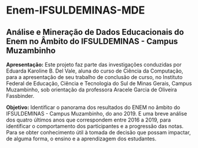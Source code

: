 # Enem-IFSULDEMINAS-MDE

## Análise e Mineração de Dados Educacionais do Enem no Âmbito do IFSULDEMINAS - Campus Muzambinho

**Apresentação:** Este projeto faz parte das investigações conduzidas por Eduarda Karoline B. Del Vale, aluna do curso de Ciência da Computação, para a apresentação de seu trabalho de conclusão de curso, no Instituto Federal de Educação, Ciência e Tecnologia do Sul de Minas Gerais, Campus Muzambinho, sob orientação da professora Aracele Garcia de Oliveira Fassbinder.

**Objetivo:** Identificar o panorama dos resultados do ENEM no âmbito do IFSULDEMINAS - Campus Muzambinho, do ano 2019. E uma breve análise dos quatro últimos anos que correspondem entre 2016 a 2019, para identificar o comportamento dos participantes e a progressão das notas. Para se obter conhecimento útil à tomada de decisão que possam impactar, de alguma forma, o ensino e a aprendizagem dos estudantes.
